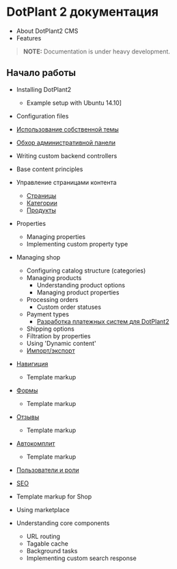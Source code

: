 # DotPlant 2 документация

* About DotPlant2 CMS
* Features

> **NOTE:** Documentation is under heavy development.

## Начало работы
- Installing DotPlant2
    + Example setup with Ubuntu 14.10]
- Configuration files
- [Использование собственной темы](Theme)
- [Обхор административной панели](Admin_Panel_Overview)
- Writing custom backend controllers
- Base content principles
- Управление страницами контента
    + [Страницы](Pages)
    + [Категории](Categories)
    + [Продукты](Products)
- Properties
    + Managing properties
    + Implementing custom property type
- Managing shop
    + Configuring catalog structure (categories)
    + Managing products
        * Understanding product options
        * Managing product properties
    + Processing orders
        * Custom order statuses
    + Payment types
        * [Разработка платежных систем для DotPlant2](Custom_Payment)
    + Shipping options
    + Filtration by properties
    + Using 'Dynamic content'
    + [Импорт/экспорт](Import_Export)
- [Навигиция](Navigation)
    + Template markup
- [Формы](Forms)
    + Template markup
- [Отзывы](Reviews)
    + Template markup
- [Автокомплит](Autocomplete)
    + Template markup
- [Пользователи и роли](Users_And_Roles)
- [SEO](SEO)
- Template markup for Shop
- Using marketplace

- Understanding core components
    + URL routing
    + Tagable cache
    + Background tasks
    + Implementing custom search response
